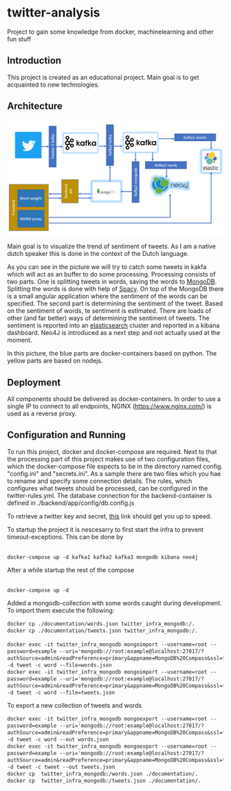 # twitter-analysis

Project to gain some knowledge from docker, machinelearning and other fun stuff

## Introduction

This project is created as an educational project. Main goal is to get acquainted to new technologies.

## Architecture

![Architecture](./documentation/start-architecture.png)

Main goal is to visualize the trend of sentiment of tweets. As I am a native dutch speaker this is done in the context of the Dutch language.

As you can see in the picture we will try to catch some tweets in kakfa which will act as an buffer to do some processing. Processing consists of two parts. One is splitting tweets in words, saving the words to [MongoDB](https://www.mongodb.com/). Splitting the words is done with help of [Spacy](https://spacy.io/). On top of the MongoDB there is a small angular application where the sentiment of the words can be specified. 
The second part is determining the sentiment of the tweet. Based on the sentiment of words, te sentiment is estimated. There are loads of other (and far better) ways of determining the sentiment of tweets.
The sentiment is reported into an [elasticsearch](https://www.elastic.co) cluster and reported in a kibana dashboard. 
Neo4J is introduced as a next step and not actually used at the moment.

In this picture, the blue parts are docker-containers based on python. The yellow parts are based on nodejs.

## Deployment

All components should be delivered as docker-containers. In order to use a single IP to connect to all endpoints, NGINX (https://www.nginx.com/) is used as a reverse proxy.

## Configuration and Running 

To run this project, docker and docker-compose are required. 
Next to that the processing part of this project makes use of two configuration files, which the docker-compose file expects to be in the directory named config. "config.ini" and "secrets.ini". As a sample there are two files which you hae to rename and specify some connection details.
The rules, which configures what tweets should be processed, can be configured in the twitter-rules.yml.
The database connection for the backend-container is defined in ./backend/app/config/db.config.js


To retrieve a twitter key and secret, [this](https://support.yapsody.com/hc/en-us/articles/360003291573-How-do-I-get-a-Twitter-Consumer-Key-and-Consumer-Secret-key-#:~:text=How%20do%20I%20get%20a%20Twitter%20Consumer%20Key%20and%20Consumer%20Secret%20key%3F,-Ralph&text=Go%20to%20the%20API%20Keys,the%20screen%20into%20our%20application.) link should get you up to speed.


To startup the project it is nescesarry to first start the infra to prevent timeout-exceptions.
This can be done by  

```

docker-compose up -d kafka1 kafka2 kafka3 mongodb kibana neo4j

```

After a while startup the rest of the compose

```

docker-compose up -d 

```

Added a mongodb-collection with some words caught during development. To import them execute the following:

```
docker cp ./documentation/words.json twitter_infra_mongodb:/. 
docker cp ./documentation/tweets.json twitter_infra_mongodb:/. 

docker exec -it twitter_infra_mongodb mongoimport --username=root --password=example --uri='mongodb://root:example@localhost:27017/?authSource=admin&readPreference=primary&appname=MongoDB%20Compass&ssl=false' -d tweet -c word --file=words.json
docker exec -it twitter_infra_mongodb mongoimport --username=root --password=example --uri='mongodb://root:example@localhost:27017/?authSource=admin&readPreference=primary&appname=MongoDB%20Compass&ssl=false' -d tweet -c word --file=tweets.json
```

To export a new collection of tweets and words
```
docker exec -it twitter_infra_mongodb mongoexport --username=root --password=example --uri='mongodb://root:example@localhost:27017/?authSource=admin&readPreference=primary&appname=MongoDB%20Compass&ssl=false' -d tweet -c word --out words.json
docker exec -it twitter_infra_mongodb mongoexport --username=root --password=example --uri='mongodb://root:example@localhost:27017/?authSource=admin&readPreference=primary&appname=MongoDB%20Compass&ssl=false' -d tweet -c tweet --out tweets.json
docker cp  twitter_infra_mongodb:/words.json ./documentation/.
docker cp  twitter_infra_mongodb:/tweets.json ./documentation/.

```


